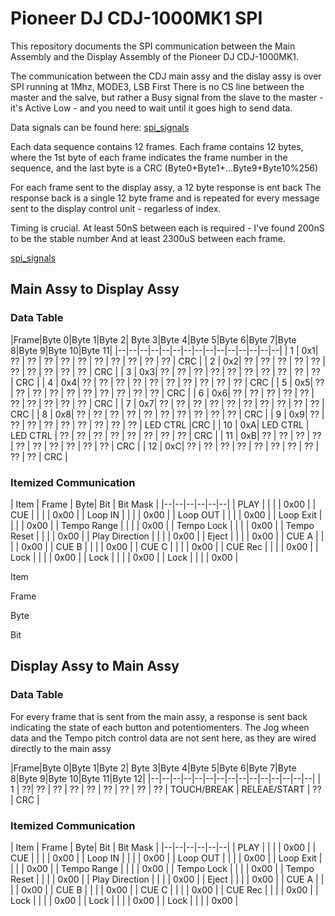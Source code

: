 
# Pioneer DJ CDJ-1000MK1 SPI

This repository documents the SPI communication between the Main Assembly and the Display Assembly of the Pioneer DJ CDJ-1000MK1.

The communication between the CDJ main assy and the dislay assy is over SPI running at 1Mhz, MODE3, LSB First
There is no CS line between the master and the salve, but rather a Busy signal from the slave to the master - it's Active Low - and you need to wait until it goes high to send data.

Data signals can be found here:
[spi_signals](/resources/cdj_1000_component_map-spi_pins.png)

Each data sequence contains 12 frames.
Each frame contains 12 bytes, where the 1st byte of each frame indicates the frame number in the sequence, and the last byte is a CRC (Byte0+Byte1+...Byte9+Byte10%256)

For each frame sent to the display assy, a 12 byte response is ent back
The response back is a single 12 byte frame and is repeated for every message sent to the display control unit - regarless of index.

Timing is crucial. At least 50nS between each is required - I've found 200nS to be the stable number
And at least 2300uS between each frame.

[spi_signals](/resources/cdj1000_mk1_logic_analyzer.png)


## Main Assy to Display Assy

### Data Table
|Frame|Byte 0|Byte 1|Byte 2| Byte 3|Byte 4|Byte 5|Byte 6|Byte 7|Byte 8|Byte 9|Byte 10|Byte 11|
|--|--|--|--|--|--|--|--|--|--|--|--|--|--|--|
| 1 |  0x1| ?? | ?? | ?? | ?? | ?? | ?? | ?? | ?? | ?? | ?? | CRC |
| 2 |  0x2| ?? | ?? | ?? | ?? | ?? | ?? | ?? | ?? | ?? | ?? | CRC |
| 3 |  0x3| ?? | ?? | ?? | ?? | ?? | ?? | ?? | ?? | ?? | ?? | CRC |
| 4 |  0x4| ?? | ?? | ?? | ?? | ?? | ?? | ?? | ?? | ?? | ?? | CRC |
| 5 |  0x5| ?? | ?? | ?? | ?? | ?? | ?? | ?? | ?? | ?? | ?? | CRC |
| 6 |  0x6| ?? | ?? | ?? | ?? | ?? | ?? | ?? | ?? | ?? | ?? | CRC |
| 7 |  0x7| ?? | ?? | ?? | ?? | ?? | ?? | ?? | ?? | ?? | ?? | CRC |
| 8 |  0x8| ?? | ?? | ?? | ?? | ?? | ?? | ?? | ?? | ?? | ?? | CRC |
| 9 |  0x9| ?? | ?? | ?? | ?? | ?? | ?? | ?? | ?? | ?? | LED CTRL |CRC |
| 10 |  0xA| LED CTRL | LED CTRL | ?? | ?? | ?? | ?? | ?? | ?? | ?? | ?? | CRC |
| 11 |  0xB| ?? | ?? | ?? | ?? | ?? | ?? | ?? | ?? | ?? | ?? | CRC |
| 12 |  0xC| ?? | ?? | ?? | ?? | ?? | ?? | ?? | ?? | ?? | ?? | CRC |





### Itemized Communication
| Item | Frame |  Byte| Bit | Bit Mask |
|--|--|--|--|--|--|
| PLAY  |  |  |  | 0x00 | 
| CUE  |  |  |  | 0x00 | 
| Loop IN  |  |  |  | 0x00 | 
| Loop OUT  |  |  |  | 0x00 | 
| Loop Exit  |  |  |  | 0x00 | 
| Tempo Range  |  |  |  | 0x00 | 
| Tempo Lock  |  |  |  | 0x00 | 
| Tempo Reset  |  |  |  | 0x00 | 
| Play Direction  |  |  |  | 0x00 | 
| Eject  |  |  |  | 0x00 | 
| CUE A  |  |  |  | 0x00 | 
| CUE B  |  |  |  | 0x00 | 
| CUE C  |  |  |  | 0x00 | 
| CUE Rec  |  |  |  | 0x00 | 
| Lock  |  |  |  | 0x00 | 
| Lock  |  |  |  | 0x00 | 
| Lock  |  |  |  | 0x00 | 


Item

Frame

Byte

Bit

## Display Assy to Main Assy

### Data Table
For every frame that is sent from the main assy, a response is sent back indicating the state of each button and potentiomenters.
The Jog wheen data and the Tempo pitch control data are not sent here, as they are wired directly to the main assy

|Frame|Byte 0|Byte 1|Byte 2| Byte 3|Byte 4|Byte 5|Byte 6|Byte 7|Byte 8|Byte 9|Byte 10|Byte 11|Byte 12|
|--|--|--|--|--|--|--|--|--|--|--|--|--|--|--|
| 1 | ??| ?? | ?? | ?? | ?? | ?? | ?? | ?? | ?? | TOUCH/BREAK | RELEAE/START | ?? | CRC |


### Itemized Communication

| Item | Frame |  Byte| Bit | Bit Mask |
|--|--|--|--|--|--|
| PLAY  |  |  |  | 0x00 | 
| CUE  |  |  |  | 0x00 | 
| Loop IN  |  |  |  | 0x00 | 
| Loop OUT  |  |  |  | 0x00 | 
| Loop Exit  |  |  |  | 0x00 | 
| Tempo Range  |  |  |  | 0x00 | 
| Tempo Lock  |  |  |  | 0x00 | 
| Tempo Reset  |  |  |  | 0x00 | 
| Play Direction  |  |  |  | 0x00 | 
| Eject  |  |  |  | 0x00 | 
| CUE A  |  |  |  | 0x00 | 
| CUE B  |  |  |  | 0x00 | 
| CUE C  |  |  |  | 0x00 | 
| CUE Rec  |  |  |  | 0x00 | 
| Lock  |  |  |  | 0x00 | 
| Lock  |  |  |  | 0x00 | 
| Lock  |  |  |  | 0x00 | 
